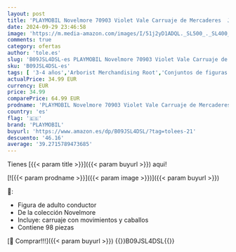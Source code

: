 ```yaml
---
layout: post
title: 'PLAYMOBIL Novelmore 70903 Violet Vale Carruaje de Mercaderes  Juguetes para niños a Partir de 4 años'
date: 2024-09-29 23:46:58
image: 'https://m.media-amazon.com/images/I/51j2yD1ADQL._SL500_._SL400_.jpg'
comments: true
category: ofertas
author: 'tole.es'
slug: 'B09JSL4DSL-es PLAYMOBIL Novelmore 70903 Violet Vale Carruaje de...'
sku: 'B09JSL4DSL-es'
tags: [ '3-4 años','Arborist Merchandising Root','Conjuntos de figuras de juguete','Juguetes','Juguetes y juegos','Muñecos y figuras','Self Service','Special Features Stores','b6d17eda-2c26-45ed-a098-453a9f96e839_0','b6d17eda-2c26-45ed-a098-453a9f96e839_1801','playmobil','🇪🇸', ]
actualPrice: 34.99 EUR
currency: EUR
price: 34.99
comparePrice: 64.99 EUR
prodname: 'PLAYMOBIL Novelmore 70903 Violet Vale Carruaje de Mercaderes  Juguetes para niños a Partir de 4 años'
country: 'es'
flag: '🇪🇸'
brand: 'PLAYMOBIL'
buyurl: 'https://www.amazon.es/dp/B09JSL4DSL/?tag=tolees-21'
descuento: '46.16'
average: '39.2715789473685'
---
```


Tienes [{{< param title >}}]({{< param buyurl >}}) aqui!

[![{{< param prodname >}}]({{< param image >}})]({{< param buyurl >}})

🔎:

- Figura de adulto conductor
- De la colección Novelmore
- Incluye: carruaje con movimientos y caballos
- Contiene 98 piezas

[🛒 Comprar!!!]({{< param buyurl >}})
{{<world>}}B09JSL4DSL{{</world>}}
